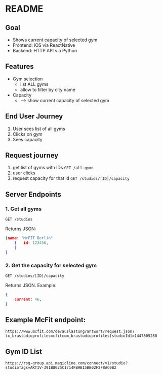 # README

## Goal
- Shows current capacity of selected gym
- Frontend: iOS via ReactNative
- Backend: HTTP API via Python

## Features
- Gym selection
    - list ALL gyms 
    - allow to filter by city name
- Capacity
    - --> show current capacity of selected gym

## End User Journey
1. User sees list of all gyms
2. Clicks on gym 
3. Sees capacity

## Request journey
1. get list of gyms with IDs `GET /all-gyms`
2. user clicks 
3. request capacity for that id `GET /studios/[ID]/capacity`

## Server Endpoints
### 1. Get all gyms

`GET /studios`

Returns JSON:

```json
{name: "McFIT Berlin"
    {   id: 123456,
    }
}
```


### 2. Get the capacity for selected gym

`GET /studios/[ID]/capacity`

Returns JSON. Example: 

```json
{
    current: 46,
}
```



## Example McFit endpoint:
`https://www.mcfit.com/de/auslastung/antwort/request.json?tx_brastudioprofilesmcfitcom_brastudioprofiles[studioId]=1447805280`


## Gym ID List
`https://rsg-group.api.magicline.com/connect/v1/studio?studioTags=AKTIV-391B8025C1714FB9B15BB02F2F8AC0B2`



